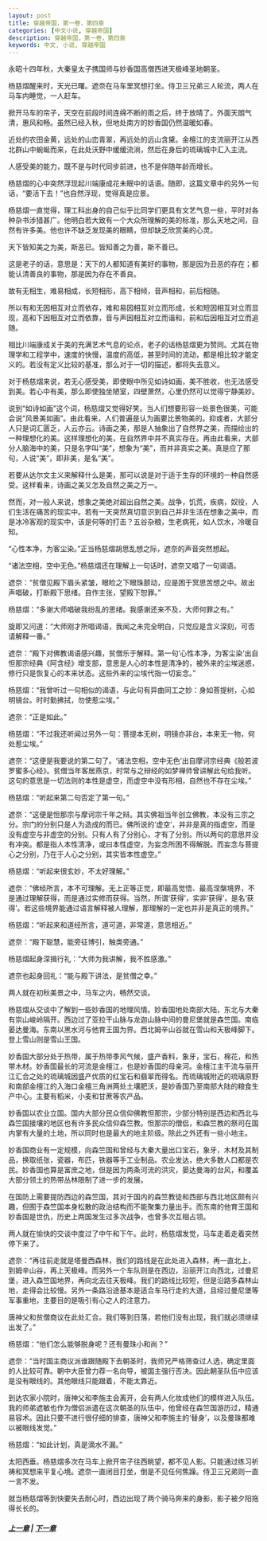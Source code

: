 ```yaml
---
layout: post
title: 穿越帝国，第一卷，第四章
categories: [中文小说, 穿越帝国]
description: 穿越帝国，第一卷，第四章
keywords: 中文, 小说, 穿越帝国
---
```


永昭十四年秋，大秦皇太子携国师与妙香国高僧西进天极峰圣地朝圣。

杨慈熠醒来时，天光已曙。遮奈在马车里冥想打坐。侍卫三兄弟三人轮流，两人在马车内睡觉，一人赶车。

掀开马车的帘子，天空在前段时间连绵不断的雨之后，终于放晴了。外面天朗气清，惠风和畅。虽然已经入秋，但地处南方的妙香国仍然温暖如春。

近处的农田金黄，远处的山峦青翠，再远处的远山含黛。金檀江的支流丽开江从西北群山中蜿蜒而来，在此处沃野中缓缓流淌，然后在身后的琉璃城中汇入主流。

人感受美的能力，既不是与时代同步前进，也不是伴随年龄而增长。

杨慈熠的心中突然浮现起川端康成花未眠中的话语。随即，这篇文章中的另外一句话，“要活下去！”也自然浮现，觉得真是应景。

杨慈熠一直觉得，理工科出身的自己似乎比同学们更具有文艺气息一些，平时对各种杂书涉猎甚广。他明白若大致有一个大众所理解的美的标准，那么天地之间，自然有许多美。他也许不缺乏发现美的眼睛，但却缺乏欣赏美的心灵。

天下皆知美之为美，斯恶已。皆知善之为善，斯不善已。

这是老子的话，意思是：天下的人都知道有美好的事物，那是因为丑恶的存在；都能认清善良的事物，那是因为存在不善良。

故有无相生，难易相成，长短相形，高下相倾，音声相和，前后相随。

所以有和无因相互对立而依存，难和易因相互对立而形成，长和短因相互对立而显现，高和下因相互对立而依靠，音与声因相互对立而谐和，前和后因相互对立而追随。

相比川端康成关于美的充满艺术气息的论点，老子的话杨慈熠更为赞同。尤其在物理学和工程学中，速度的快慢，温度的高低，甚至时间的流动，都是相比较才能定义的。若没有定义比较的基准，那么对于一切的描述，都将失去意义。

对于杨慈熠来说，若无心感受美，即使眼中所见如诗如画，美不胜收，也无法感受到美。若心中有美，那么即使独坐陋室，四壁萧然，心里仍然可以觉得宁静美妙。

说到“如诗如画”这个词，杨慈熠又觉得好笑。当人们想要形容一处景色很美，可能会说“风景美如画”。由此看来，人们普遍是认为画要比景物美的。抑或者，大部分人只是词汇匮乏，人云亦云。诗画之美，那是人抽象出了自然界之美，而描绘出的一种理想化的美。这样理想化的美，在自然界中并不真实存在。再由此看来，大部分人脑海中的美，只是名字叫“美”，想象为“美”，而并非真实之美。真是应了那句，人说“美”，即非美，是名“美”。

若要从达尔文主义来解释什么是美，那可以说是对于适于生存的环境的一种自然感受。这样看来，诗画之美又怎及自然之美之万一。

然而，对一般人来说，想象之美绝对超出自然之美。战争，饥荒，疾病，奴役，人们生活在痛苦的现实中。若有一天突然真切意识到自己并非生活在想象之美中，而是冰冷客观的现实中，该是何等的打击？五谷杂粮，生老病死，如人饮水，冷暖自知。

“心性本净，为客尘染。”正当杨慈熠胡思乱想之际，遮奈的声音突然想起。

“诸法空相，空中无色。”杨慈熠还在理解上一句话时，遮奈又唱了一句谒语。

遮奈：“贫僧见殿下眉头紧皱，眼睑之下眼珠颤动，应是困于冥思苦想之中。故出声唱破，打断殿下思绪。自作主张，望殿下恕罪。”

杨慈熠：“多谢大师唱破我纷乱的思绪。我感谢还来不及，大师何罪之有。”

旋即又问道：“大师刚才所唱谒语，我闻之未完全明白，只觉应是含义深刻，可否请解释一番。”

遮奈：“殿下对佛教谒语感兴趣，贫僧乐于解释。第一句‘心性本净，为客尘染’出自怛那宗经典《阿含经》增支部，意思是人心的本性是清净的，被外来的尘埃迷惑，修行只是恢复心的本来状态。这些外来的尘埃代指一切妄念。”

杨慈熠：“我曾听过一句相似的谒语，与此句有异曲同工之妙：身如菩提树，心如明镜台。时时勤拂拭，勿使惹尘埃。”

遮奈：“正是如此。”

杨慈熠：“不过我还听闻过另外一句：菩提本无树，明镜亦非台，本来无一物，何处惹尘埃。”

遮奈：“这便是我要说的第二句了。‘诸法空相，空中无色’出自摩诃宗经典《般若波罗蜜多心经》。贫僧当年客居燕京，时常与之辩经的如梦禅师曾讲解此句给我听。这句的意思是一切法则的本性是虚空，而虚空中没有形相，自然也不存在尘埃。”

杨慈熠：“听起来第二句否定了第一句。”

遮奈：“这便是怛那宗与摩诃宗千年之辩。其实佛祖当年创立佛教，本没有三宗之分。宗门的分别只是人为造成的而已。佛所说的‘虚空’，并非是真的指虚空，而是没有虚空与非虚空的分别。只有人有了分别心，才有了分别。所以两句的意思并没有冲突。都是指人本性清净，或曰本性虚空，为妄念所困不得解脱。而妄念与菩提心之分别，乃在于人心之分别，其实皆本性虚空。”

杨慈熠：“听起来很玄妙，不太好理解。”

遮奈：“佛经所言，本不可理解。无上正等正觉，即最高觉悟、最高涅槃境界，不是通过理解获得，而是通过实修而获得。当然，所谓‘获得’，实非‘获得’，是名‘获得’。若这些境界能通过语言解释被人理解，那理解的一定也并非是真正的境界。”

杨慈熠：“听起来和道经所言，道可道，非常道，意思相近。”

遮奈：“殿下聪慧，能旁征博引，触类旁通。”

杨慈熠起身深揖行礼：“大师为我讲解，我不胜感激。”

遮奈也起身回礼：“能与殿下讲法，是贫僧之幸。”

两人就在初秋美景之中，马车之内，畅然交谈。

杨慈熠从交谈中了解到一些妙香国的地理风情。妙香国地处南部大陆，东北与大秦有崇山峻岭隔开。西边过了亚拉干山脉与龙迦山脉中间的曼尼堡就是森竺国。南临晏达曼海。东南以黑水河与他育王国为界。西北姆辛山谷就在雪山和天极峰脚下。登上雪山则是雪山王国。

妙香国大部分处于热带，属于热带季风气候，盛产香料，象牙，宝石，棉花，和热带木材。妙香国最长的河流是金檀江，也是妙香国的母亲河。金檀江主干流与丽开江汇合之处的琉璃城因盛产优质的红宝石和翡翠而得名。而琉璃城附近的琉璃原野和南部金檀江的入海口金檀三角洲两处土壤肥沃，是妙香国乃至南部大陆的粮食生产中心。主要有稻米，小麦和甘蔗等农产品。

妙香国以农业立国。国内大部分民众信仰佛教怛那宗，少部分特别是西边和西北与森竺国接壤的地区也有许多民众信仰森竺教。怛那宗的僧侣，和森竺教的祭司在国内掌有大量的土地，所以同时也是最大的地主阶级。除此之外还有一些小地主。

妙香国商业有一定规模，向森竺国和曾经与大秦大量出口宝石，象牙，木材及其制品，换取纸张，瓷器，布匹，铁器等手工业制品。农业发达，绝大多数人口都是农民。妙香国也算是富庶之地，但是因为两条河流的洪灾，晏达曼海的台风，和覆盖大部分领土的热带丛林限制了进一步的发展。

在国防上需要提防西边的森竺国，其对于国内的森竺教徒和西部与西北地区颇有兴趣，但囿于森竺国本身松散的政治结构而不能聚集力量出手。而东南的他育王国和妙香国是世仇，历史上两国发生过多次战争，也曾多次互相占领。

两人就在愉快的交谈中度过了中午和下午。此时，杨慈熠发觉，马车走着走着突然停下来了。

遮奈：“再往前走就是塔曼西森林，我们的路线是在此处进入森林，再一直北上，到姆辛山谷，再上天极峰。而另外一个车队则是在西边，沿丽开江向西北，过曼尼堡，进入森竺国地界，再向北去往天极峰。我们的路线比较短，但是沿路多森林山地，走得会比较慢。另外一条路沿途基本是适合车马行走的大道，且经过曼尼堡等军事重地，主要目的是吸引有心之人的注意力。

唐神父和贫僧商议在此处汇合。我们等到日落，若他们没有出现，我们就必须继续出发了。”

杨慈熠：“他们怎么能够脱身呢？还有曼珠小和尚？”

遮奈：“当时国主商议派谁跟随殿下去朝圣时，我师兄严格筛查过人选，确定里面的人比较可靠。朝中大臣曾力荐一名向导，被国主强行否决。因此朝圣队伍中应该是没有眼线的。其他眼线只能跟着，不能太靠近。

到达农家小院时，唐神父和李施主会离开，会有两人化妆成他们的模样进入队伍。我的师弟遮敏也作为僧侣派遣在这次朝圣的队伍中，他曾经在森竺国游历过，精通易容术。因此只要不进行很仔细的排查，唐神父和李施主的‘替身’，以及曼珠都难以被眼线发觉。”

杨慈熠：“如此计划，真是滴水不漏。”

太阳西垂。杨慈熠多次在马车上掀开帘子往西眺望，都不见人影。只能通过练习祈祷和冥想来平复心境。遮奈一直闭目打坐，倒是不见任何焦躁。侍卫三兄弟则一直一言不发。

就当杨慈熠等到快要失去耐心时，西边出现了两个骑马奔来的身影，影子被夕阳拖得长长的。

##### [上一章](/../../2020/03/05/TimeTravellerEmpire-1-3/) | [下一章](/../../2020/03/07/TimeTravellerEmpire-1-5/) 